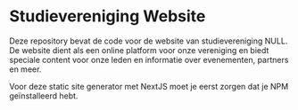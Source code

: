 # Studievereniging Website
Deze repository bevat de code voor de website van studievereniging NULL. De website dient als een online platform voor onze vereniging en biedt speciale content voor onze leden en informatie over evenementen, partners en meer.

Voor deze static site generator met NextJS moet je eerst zorgen dat je NPM geïnstalleerd hebt. 